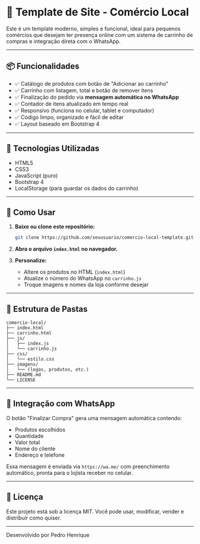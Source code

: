 
# 🛒 Template de Site - Comércio Local

Este é um template moderno, simples e funcional, ideal para pequenos comércios que desejam ter presença online com um sistema de carrinho de compras e integração direta com o WhatsApp.

---

## 📦 Funcionalidades

- ✅ Catálogo de produtos com botão de "Adicionar ao carrinho"
- ✅ Carrinho com listagem, total e botão de remover itens
- ✅ Finalização do pedido via **mensagem automática no WhatsApp**
- ✅ Contador de itens atualizado em tempo real
- ✅ Responsivo (funciona no celular, tablet e computador)
- ✅ Código limpo, organizado e fácil de editar
- ✅ Layout baseado em Bootstrap 4

---

## 🧪 Tecnologias Utilizadas

- HTML5
- CSS3
- JavaScript (puro)
- Bootstrap 4
- LocalStorage (para guardar os dados do carrinho)

---

## 🚀 Como Usar

1. **Baixe ou clone este repositório:**
   ```bash
   git clone https://github.com/seuusuario/comercio-local-template.git
   ```

2. **Abra o arquivo `index.html` no navegador.**

3. **Personalize:**
   - Altere os produtos no HTML (`index.html`)
   - Atualize o número do WhatsApp no `carrinho.js`
   - Troque imagens e nomes da loja conforme desejar

---

## 📁 Estrutura de Pastas

```
comercio-local/
├── index.html
├── carrinho.html
├── js/
│   ├── index.js
│   └── carrinho.js
├── css/
│   └── estilo.css
├── imagens/
│   └── (logos, produtos, etc.)
├── README.md
└── LICENSE
```

---

## 📱 Integração com WhatsApp

O botão "Finalizar Compra" gera uma mensagem automática contendo:

- Produtos escolhidos
- Quantidade
- Valor total
- Nome do cliente
- Endereço e telefone

Essa mensagem é enviada via `https://wa.me/` com preenchimento automático, pronta para o lojista receber no celular.

---


## 📃 Licença

Este projeto está sob a licença MIT. Você pode usar, modificar, vender e distribuir como quiser.

---



Desenvolvido  por Pedro Henrique
